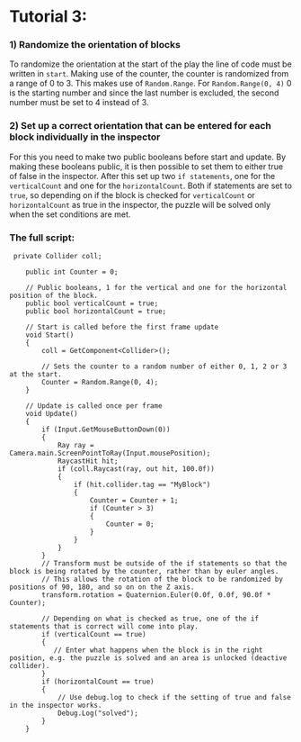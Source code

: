 # Tutorial 3: 
### 1) Randomize the orientation of blocks
To randomize the orientation at the start of the play the line of code must be written in `start`. Making use of the counter, the counter is randomized from a range of 0 to 3. This makes use of `Random.Range`. For `Random.Range(0, 4)` 0 is the starting number and since the last number is excluded, the second number must be set to 4 instead of 3. 

### 2) Set up a correct orientation that can be entered for each block individually in the inspector
For this you need to make two public booleans before start and update. By making these booleans public, it is then possible to set them to either true of false in the inspector. After this set up two `if statements`, one for the `verticalCount` and one for the `horizontalCount`. Both if statements are set to `true`, so depending on if the block is checked for `verticalCount` or `horizontalCount` as true in the inspector, the puzzle will be solved only when the set conditions are met.

### The full script:
```
 private Collider coll;

    public int Counter = 0;
    
    // Public booleans, 1 for the vertical and one for the horizontal position of the block.
    public bool verticalCount = true;
    public bool horizontalCount = true;
    
    // Start is called before the first frame update
    void Start()
    {
        coll = GetComponent<Collider>();

        // Sets the counter to a random number of either 0, 1, 2 or 3 at the start.
        Counter = Random.Range(0, 4);
    }

    // Update is called once per frame
    void Update()
    {
        if (Input.GetMouseButtonDown(0))
        {
            Ray ray = Camera.main.ScreenPointToRay(Input.mousePosition);
            RaycastHit hit;
            if (coll.Raycast(ray, out hit, 100.0f))
            {
                if (hit.collider.tag == "MyBlock")
                {
                    Counter = Counter + 1;
                    if (Counter > 3)
                    {
                        Counter = 0;
                    }
                }
            }
        }
        // Transform must be outside of the if statements so that the block is being rotated by the counter, rather than by euler angles.
        // This allows the rotation of the block to be randomized by positions of 90, 180, and so on on the Z axis.
        transform.rotation = Quaternion.Euler(0.0f, 0.0f, 90.0f * Counter);
        
        // Depending on what is checked as true, one of the if statements that is correct will come into play.
        if (verticalCount == true)
        {
           // Enter what happens when the block is in the right position, e.g. the puzzle is solved and an area is unlocked (deactive collider).
        }
        if (horizontalCount == true)
        {
            // Use debug.log to check if the setting of true and false in the inspector works.
            Debug.Log("solved");
        }
    }
```
